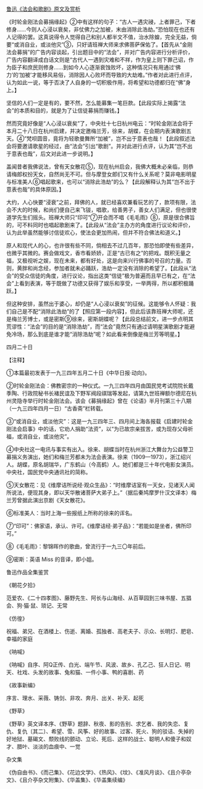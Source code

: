 [鲁迅《法会和歌剧》原文及赏析](https://www.vrrw.net/wx/8447.html)

《时轮金刚法会募捐缘起》②中有这样的句子：“古人一遇灾祲，上者罪己，下者修身……今则人心浸以衰矣，非仗佛力之加被，末由消除此浩劫。”恐怕现在也还有人记得的罢。这真说得令人觉得自己和别人都半文不值，治水除蝗，完全无益，倘要“或消自业，或淡他灾”③，只好请班禅大师来求佛菩萨保佑了。【首先从“金刚法会募捐”的广告内容谈起，引出题目中的“法会”，并对广告内容进行分析评价，广告内容翻译成白话文则是“古代人一遇到灾难和不祥，作为皇上则下罪己诏，作为臣子和庶民则修身……到如今人心逐渐衰蚀败坏，这种情况只有用通过‘佛力’的‘加被’才能移风易俗，消除因人心败坏而导致的大劫难。”作者对此进行点评，认为如此一说，等于否决了人自身的一切积极作用，将希望和功德都归在“佛”身上。】



坚信的人们一定是有的，要不然，怎么能募集一笔巨款。【此段实际上揭露“法会”的本质和目的，就是为了让信徒募捐而赚钱。】

然而究竟好像是“人心浸以衰矣”了，中央社十七日杭州电云：“时轮金刚法会将于本月二十八日在杭州启建，并决定邀梅兰芳，徐来，胡蝶，在会期内表演歌剧五天。④”梵呗圆音，竟将为轻歌曼舞所“加被”，岂不出于意表也哉！【此段叙述法会将要邀请歌星的经过，由“法会”引出“歌剧”。并对此进行点评，认为其“岂不出于意表也哉”，后文对此进一步说明。】

盖闻昔者我佛说法，曾有天女散花⑤，现在杭州启会，我佛大概未必亲临，则恭请梅郎权扮天女，自然尚无不可。但与摩登女郎们又有什么关系呢？莫非电影明星与标准美人⑥唱起歌来，也可以“消除此浩劫”的么？【此段解释认为其“岂不出于意表也哉”的具体原因。】

大约，人心快要“浸衰”之前，拜佛的人，就已经喜欢兼看玩艺的了，款项有限，法会不大的时候，和尚们便自己来飞钹，唱歌，给善男子，善女人们满足，但也很使道学先生们摇头。班禅大师只“印可”⑦开会而不唱《毛毛雨》⑧，原是很合佛旨的，可不料同时也唱起歌剧来了。【此段从“法会”主办方的角度进行议论和评价，认为此举虽然能够讨信徒欢心，使法会更加热闹，但并不符合佛法和道义。】

原人和现代人的心，也许很有些不同，倘相去不过几百年，那恐怕即使有些差异，也微乎其微的。赛会做戏文，香市看娇娇，正是“古已有之”的把戏。既积无量之福，又极视听之娱，现在未来，都有好处，这是向来兴行佛事的号召的力量。否则，黄胖和尚念经，参加者就未必踊跃，浩劫一定没有消除的希望了。【此段从“法会”的受众信徒的角度，进行议论，指出这类“信徒”极为普遍而且早已有之，在“法会”上看到表演，等于既做了功德又获得了娱乐和享受，一举两得，所以都积极踊跃。】

但这种安排，虽然出于婆心，却仍是“人心浸以衰矣”的征候。这能够令人怀疑：我们自己是不配“消除此浩劫”的了【照应第一段内容】，但此后该靠班禅大师呢，还是梅兰芳博士，或是密斯⑨徐来，密斯胡蝶呢？【此段总结前文，进一步点明其荒谬性：“法会”的目的是“消除浩劫”，而“法会”竟然只有通过请明星演歌剧才能避免冷场，那么到底是谁才能“消除浩劫”呢？如此看来倒像是梅兰芳等明星。】

四月二十日





【注释】

①本篇最初发表于一九三四年五月二十日《中华日报·动向》。

②时轮金刚法会：佛教密宗的一种仪式。一九三四年四月由国民党考试院院长戴季陶、行政院秘书长褚民谊及下野军阀段祺瑞等发起，请第九世班禅额尔德尼在杭州灵隐寺举行时轮金刚法会。该会《募捐缘起》曾在《论语》半月刊第三十八期（一九三四年四月一日）“古香斋”栏转载。

③“或消自业，或淡他灾”：这是一九三四年三、四月间上海各报载《启建时轮金刚法会启事》中的话，它劝人捐助“法资”，以“为已故宗亲拔苦，或为现存父母祈福，或消自业，或淡他灾”。

④中央社这一电讯与事实有出入。徐来、胡蝶当时在杭州浙江大舞台为公益警卫募捐义务演出，她们和梅兰芳都未为法会表演。徐来（1909—1973），浙江绍兴人。胡蝶，原名胡瑞华，广东鹤山（今高鹤）人。她们都是三十年代电影女演员。中央社，国民党中央通讯社的简称。

⑤天女散花：见《维摩诘所说经·观众生品》：“时维摩诘室有一天女，见诸天人闻所说法，便现其身，即以天华散诸菩萨大弟子上。”（据后秦鸠摩罗什汉文译本）梅兰芳曾据此演出京剧《天女散花》。

⑥标准美人：当时上海一些报纸上所称的徐来的诨名。

⑦“印可”：佛家语，承认、许可。《维摩诘经·弟子品》：“若能如是坐者，佛所印可。”

⑧《毛毛雨》：黎锦晖作的歌曲，曾流行于一九三〇年前后。

⑨密斯：英语 Miss 的音译，即小姐。

鲁迅作品全集鉴赏

《朝花夕拾》

范爱农、《二十四孝图》、藤野先生、阿长与山海经、从百草园到三味书屋、五猖会、狗·猫·鼠、琐记、无常

《仿徨》

祝福、弟兄、在酒楼上、伤逝、离婚、孤独者、高老夫子、示众、长明灯、肥皂、幸福的家庭

《呐喊》

《呐喊》自序、阿Q正传、白光、端午节、风波、故乡、孔乙己、狂人日记、明天、社戏、头发的故事、兔和猫、一件小事、鸭的喜剧、药

《故事新编》

序言、理水、采薇、铸剑、非攻、奔月、出关、补天、起死

《野草》

《野草》英文译本序、《野草》题辞、秋夜、影的告别、求乞者、我的失恋、复仇、复仇〔其二〕、希望、雪、风筝、好的故事、过客、死火、狗的驳诘、失掉的好地狱、墓碣文、颓败线的颤动、立论、死后、这样的战士、聪明人和傻子和奴才、腊叶、淡淡的血痕中、一觉

杂文集

《伪自由书》、《而己集》、《花边文学》、《热风》、《坟》、《准风月谈》、《且介亭杂文》、《且介亭杂文附集》、《华盖集》、《华盖集续编》

